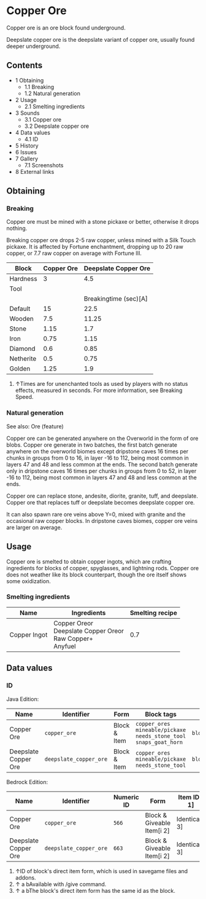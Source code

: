 # Copper Ore
Copper ore is an ore block found underground.

Deepslate copper ore is the deepslate variant of copper ore, usually found deeper underground.

## Contents
- 1 Obtaining
	- 1.1 Breaking
	- 1.2 Natural generation
- 2 Usage
	- 2.1 Smelting ingredients
- 3 Sounds
	- 3.1 Copper ore
	- 3.2 Deepslate copper ore
- 4 Data values
	- 4.1 ID
- 5 History
- 6 Issues
- 7 Gallery
	- 7.1 Screenshots
- 8 External links

## Obtaining
### Breaking
Copper ore must be mined with a stone pickaxe or better, otherwise it drops nothing.

Breaking copper ore drops 2-5 raw copper, unless mined with a Silk Touch pickaxe. It is affected by Fortune enchantment, dropping up to 20 raw copper, or 7.7 raw copper on average with Fortune III.

| Block     | Copper Ore | Deepslate Copper Ore  |
|-----------|------------|-----------------------|
| Hardness  | 3          | 4.5                   |
| Tool      |            |                       |
|           |            | Breakingtime (sec)[A] |
| Default   | 15         | 22.5                  |
| Wooden    | 7.5        | 11.25                 |
| Stone     | 1.15       | 1.7                   |
| Iron      | 0.75       | 1.15                  |
| Diamond   | 0.6        | 0.85                  |
| Netherite | 0.5        | 0.75                  |
| Golden    | 1.25       | 1.9                   |

1. ↑Times are for unenchanted tools as used by players with no status effects, measured in seconds. For more information, see Breaking Speed.

### Natural generation
See also: Ore (feature)

Copper ore can be generated anywhere on the Overworld in the form of ore blobs. Copper ore generate in two batches, the first batch generate anywhere on the overworld biomes except dripstone caves 16 times per chunks in groups from 0 to 16, in layer -16 to 112, being most common in layers 47 and 48 and less common at the ends. The second batch generate only in dripstone caves 16 times per chunks in groups from 0 to 52, in layer -16 to 112, being most common in layers 47 and 48 and less common at the ends.

Copper ore can replace stone, andesite, diorite, granite, tuff, and deepslate. Copper ore that replaces tuff or deepslate becomes deepslate copper ore.

It can also spawn rare ore veins above Y=0, mixed with granite and the occasional raw copper blocks. In dripstone caves biomes, copper ore veins are larger on average.


## Usage
Copper ore is smelted to obtain copper ingots, which are crafting ingredients for blocks of copper, spyglasses, and lightning rods. Copper ore does not weather like its block counterpart, though the ore itself shows some oxidization. 

### Smelting ingredients
| Name         | Ingredients                                                         | Smelting recipe |
|--------------|---------------------------------------------------------------------|-----------------|
| Copper Ingot | Copper Oreor<br/>Deepslate Copper Oreor<br/>Raw Copper+<br/>Anyfuel | 0.7             |

## Data values
### ID
Java Edition:

| Name                 | Identifier             | Form         | Block tags                                                                        | Translation key                        |
|----------------------|------------------------|--------------|-----------------------------------------------------------------------------------|----------------------------------------|
| Copper Ore           | `copper_ore`           | Block & Item | `copper_ores`<br/>`mineable/pickaxe`<br/>`needs_stone_tool`<br/>`snaps_goat_horn` | `block.minecraft.copper_ore`           |
| Deepslate Copper Ore | `deepslate_copper_ore` | Block & Item | `copper_ores`<br/>`mineable/pickaxe`<br/>`needs_stone_tool`                       | `block.minecraft.deepslate_copper_ore` |

Bedrock Edition:

| Name                 | Identifier             | Numeric ID | Form                       | Item ID[i 1]   | Translation key                  |
|----------------------|------------------------|------------|----------------------------|----------------|----------------------------------|
| Copper Ore           | `copper_ore`           | `566`      | Block & Giveable Item[i 2] | Identical[i 3] | `tile.copper_ore.name`           |
| Deepslate Copper Ore | `deepslate_copper_ore` | `663`      | Block & Giveable Item[i 2] | Identical[i 3] | `tile.deepslate_copper_ore.name` |

1. ↑ID of block's direct item form, which is used in savegame files and addons.
2. ↑ a bAvailable with /give command.
3. ↑ a bThe block's direct item form has the same id as the block.


